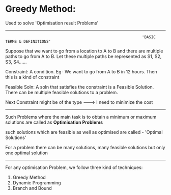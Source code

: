 # Greedy Method:

Used to solve 'Optimisation result Problems'

--------------------------------------------------------------------------------------------------------------------------------------------------------------------
                                                                'BASIC TERMS & DEFINITIONS'
                                                                


Suppose that we want to go from a location to A to B and there are multiple paths to go from A to B. Let these multiple paths be represented as S1, S2, S3, S4......


Constraint: A condition. Eg- We want to go from A to B in 12 hours. Then this is a kind of constraint

Feasible Soln: A soln that satisfies the constraint is a Feasible Solution. There can be multiple feasible solutions to a problem.

Next Constraint might be of the type ---> I need to minimize the cost

--------------------------------------------------------------------------------------------------------------------------------------------------------------------

Such Problems where the main task is to obtain a minimum or maximum solutions are called as <b> Optimisation Problems </b>

such solutions which are feasible as well as optimised are called - 'Optimal Solutions'

For a problem there can be many solutions, many feasible solutions but only one optimal solution

--------------------------------------------------------------------------------------------------------------------------------------------------------------------

For any optimisation  Problem, we follow three kind of techniques:

1. Greedy Method
2. Dynamic Programming
3. Branch and Bound
